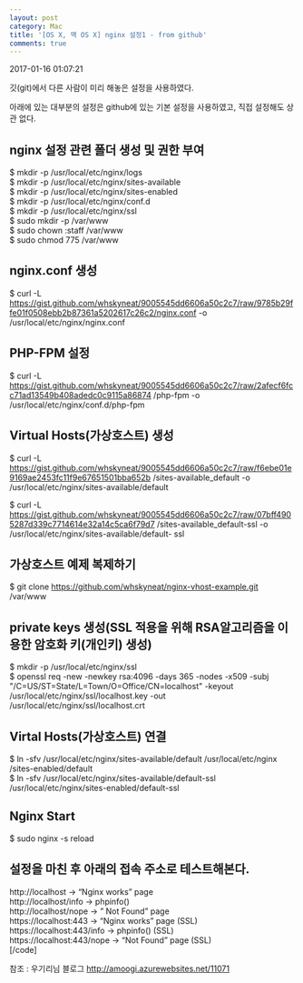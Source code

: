 ```yaml
---
layout: post
category: Mac
title: '[OS X, 맥 OS X] nginx 설정1 - from github'
comments: true
---
```


2017-01-16 01:07:21


깃(git)에서 다른 사람이 미리 해놓은 설정을 사용하였다.

  

아래에 있는 대부분의 설정은 github에 있는 기본 설정을 사용하였고, 직접 설정해도 상관 없다.

  

  

## nginx 설정 관련 폴더 생성 및 권한 부여

$ mkdir -p /usr/local/etc/nginx/logs  
$ mkdir -p /usr/local/etc/nginx/sites-available  
$ mkdir -p /usr/local/etc/nginx/sites-enabled  
$ mkdir -p /usr/local/etc/nginx/conf.d  
$ mkdir -p /usr/local/etc/nginx/ssl  
$ sudo mkdir -p /var/www  
$ sudo chown :staff /var/www  
$ sudo chmod 775 /var/www

  

  

## nginx.conf 생성  
$ curl -L
https://gist.github.com/whskyneat/9005545dd6606a50c2c7/raw/9785b29ffe01f0508ebb2b87361a5202617c26c2/nginx.conf
-o /usr/local/etc/nginx/nginx.conf

  

  

## PHP-FPM 설정  
$ curl -L
https://gist.github.com/whskyneat/9005545dd6606a50c2c7/raw/2afecf6fcc71ad13549b408adedc0c9115a86874
/php-fpm -o /usr/local/etc/nginx/conf.d/php-fpm

  

  

## Virtual Hosts(가상호스트) 생성  
$ curl -L
https://gist.github.com/whskyneat/9005545dd6606a50c2c7/raw/f6ebe01e9169ae2453fc11f9e67651501bba652b
/sites-available_default -o /usr/local/etc/nginx/sites-available/default

  

$ curl -L
https://gist.github.com/whskyneat/9005545dd6606a50c2c7/raw/07bff4905287d339c7714614e32a14c5ca6f79d7
/sites-available_default-ssl -o /usr/local/etc/nginx/sites-available/default-
ssl

  

  

## 가상호스트 예제 복제하기  
$ git clone https://github.com/whskyneat/nginx-vhost-example.git /var/www

  

  

## private keys 생성(SSL 적용을 위해 RSA알고리즘을 이용한 암호화 키(개인키) 생성)  
$ mkdir -p /usr/local/etc/nginx/ssl  
$ openssl req -new -newkey rsa:4096 -days 365 -nodes -x509 -subj
"/C=US/ST=State/L=Town/O=Office/CN=localhost" -keyout
/usr/local/etc/nginx/ssl/localhost.key -out
/usr/local/etc/nginx/ssl/localhost.crt

  

  

## Virtal Hosts(가상호스트) 연결  
$ ln -sfv /usr/local/etc/nginx/sites-available/default /usr/local/etc/nginx
/sites-enabled/default  
$ ln -sfv /usr/local/etc/nginx/sites-available/default-ssl
/usr/local/etc/nginx/sites-enabled/default-ssl

  

  

## Nginx Start  
$ sudo nginx -s reload

  

## 설정을 마친 후 아래의 접속 주소로 테스트해본다.

http://localhost → “Nginx works” page  
http://localhost/info → phpinfo()  
http://localhost/nope → ” Not Found” page  
https://localhost:443 → “Nginx works” page (SSL)  
https://localhost:443/info → phpinfo() (SSL)  
https://localhost:443/nope → “Not Found” page (SSL)  
[/code]

  

  

  

참조 : 우기리님 블로그 http://amoogi.azurewebsites.net/11071


